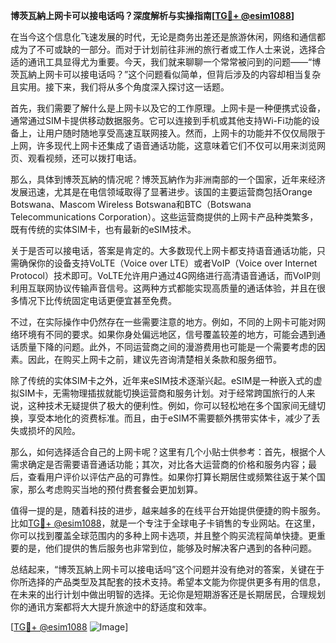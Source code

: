 **博茨瓦納上网卡可以接电话吗？深度解析与实操指南[[TG💪+ @esim1088](https://t.me/s/esim1088)]**

在当今这个信息化飞速发展的时代，无论是商务出差还是旅游休闲，网络和通信都成为了不可或缺的一部分。而对于计划前往非洲的旅行者或工作人士来说，选择合适的通讯工具显得尤为重要。今天，我们就来聊聊一个常常被问到的问题——“博茨瓦納上网卡可以接电话吗？”这个问题看似简单，但背后涉及的内容却相当复杂且实用。接下来，我们将从多个角度深入探讨这一话题。

首先，我们需要了解什么是上网卡以及它的工作原理。上网卡是一种便携式设备，通常通过SIM卡提供移动数据服务。它可以连接到手机或其他支持Wi-Fi功能的设备上，让用户随时随地享受高速互联网接入。然而，上网卡的功能并不仅仅局限于上网，许多现代上网卡还集成了语音通话功能，这意味着它们不仅可以用来浏览网页、观看视频，还可以拨打电话。

那么，具体到博茨瓦納的情况呢？博茨瓦納作为非洲南部的一个国家，近年来经济发展迅速，尤其是在电信领域取得了显著进步。该国的主要运营商包括Orange Botswana、Mascom Wireless Botswana和BTC（Botswana Telecommunications Corporation）。这些运营商提供的上网卡产品种类繁多，既有传统的实体SIM卡，也有最新的eSIM技术。

关于是否可以接电话，答案是肯定的。大多数现代上网卡都支持语音通话功能，只需确保你的设备支持VoLTE（Voice over LTE）或者VoIP（Voice over Internet Protocol）技术即可。VoLTE允许用户通过4G网络进行高清语音通话，而VoIP则利用互联网协议传输声音信号。这两种方式都能实现高质量的通话体验，并且在很多情况下比传统固定电话更便宜甚至免费。

不过，在实际操作中仍然存在一些需要注意的地方。例如，不同的上网卡可能对网络环境有不同的要求。如果你身处偏远地区，信号覆盖较差的地方，可能会遇到通话质量下降的问题。此外，不同运营商之间的漫游费用也可能是一个需要考虑的因素。因此，在购买上网卡之前，建议先咨询清楚相关条款和服务细节。

除了传统的实体SIM卡之外，近年来eSIM技术逐渐兴起。eSIM是一种嵌入式的虚拟SIM卡，无需物理插拔就能切换运营商和服务计划。对于经常跨国旅行的人来说，这种技术无疑提供了极大的便利性。例如，你可以轻松地在多个国家间无缝切换，享受本地化的资费标准。而且，由于eSIM不需要额外携带实体卡，减少了丢失或损坏的风险。

那么，如何选择适合自己的上网卡呢？这里有几个小贴士供参考：首先，根据个人需求确定是否需要语音通话功能；其次，对比各大运营商的价格和服务内容；最后，查看用户评价以评估产品的可靠性。如果你打算长期居住或频繁往返于某个国家，那么考虑购买当地的预付费套餐会更加划算。

值得一提的是，随着科技的进步，越来越多的在线平台开始提供便捷的购卡服务。比如[TG💪+ @esim1088](https://t.me/s/esim1088)，就是一个专注于全球电子卡销售的专业网站。在这里，你可以找到覆盖全球范围内的多种上网卡选项，并且整个购买流程简单快捷。更重要的是，他们提供的售后服务也非常到位，能够及时解决客户遇到的各种问题。

总结起来，“博茨瓦納上网卡可以接电话吗”这个问题并没有绝对的答案，关键在于你所选择的产品类型及其配套的技术支持。希望本文能为你提供更多有用的信息，在未来的出行计划中做出明智的选择。无论你是短期游客还是长期居民，合理规划你的通讯方案都将大大提升旅途中的舒适度和效率。

[[TG💪+ @esim1088](https://t.me/s/esim1088) ![Image](https://i.postimg.cc/4NQfJmqS/Snipaste-2025-05-13-00-14-12.png)]